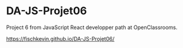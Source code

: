 # DA-JS-Projet06
Project 6 from JavaScript React developper path at OpenClassrooms.

https://fischkevin.github.io/DA-JS-Projet06/
